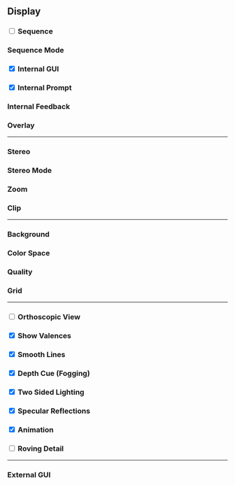 ## Display

### <input type="checkbox"> Sequence

### Sequence Mode
####
####
####
####

### <input type="checkbox" checked="checked"> Internal GUI

### <input type="checkbox" checked="checked"> Internal Prompt

### Internal Feedback

### Overlay

<hr>

### Stereo

### Stereo Mode


### Zoom

### Clip

<hr>

### Background

### Color Space

### Quality

### Grid

<hr>

### <input type="checkbox"> Orthoscopic View

### <input type="checkbox" checked="checked"> Show Valences

### <input type="checkbox" checked="checked"> Smooth Lines

### <input type="checkbox" checked="checked"> Depth Cue (Fogging)

### <input type="checkbox" checked="checked"> Two Sided Lighting

### <input type="checkbox" checked="checked"> Specular Reflections

### <input type="checkbox" checked="checked"> Animation

### <input type="checkbox"> Roving Detail

<hr>

### External GUI